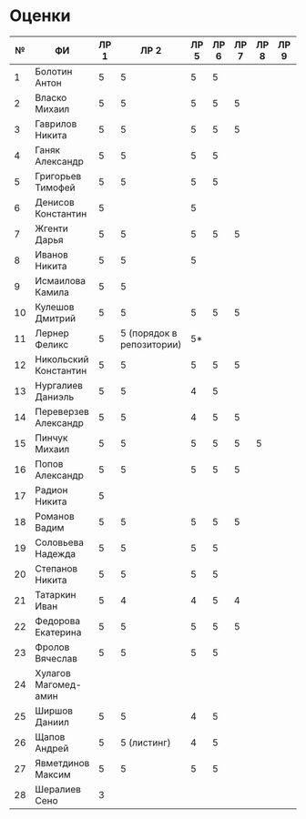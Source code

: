 # Оценки
| №  | ФИ                    | ЛР 1 | ЛР 2                        | ЛР 5 | ЛР 6 | ЛР 7 | ЛР 8 | ЛР 9 | ЛР 10 | ЛР 11 | ЛР 12 | ЛР 13 | ЛР 14 | ЛР 15 | КП 3 | КП 4 | Зачет bash |
|----|-----------------------|------|-----------------------------|------|------|------|------|------|-------|-------|-------|-------|-------|-------|------|------|------------|
| 1  | Болотин Антон         |  5   |  5                          |  5   |  5   |      |      |      |       |       |       |       |       |       |      |      |     4      |
| 2  | Власко Михаил         |  5   |  5                          |  5   |  5   |  5   |      |      |       |       |       |       |       |       |      |      |     5      |
| 3  | Гаврилов Никита       |  5   |  5                          |  5   |  5   |  5   |      |      |       |       |       |       |       |       |      |      |     5      |
| 4  | Ганяк Александр       |  5   |  5                          |  5   |  5   |      |      |      |       |       |       |       |       |       |      |      |     3      |
| 5  | Григорьев Тимофей     |  5   |  5                          |  5   |  5   |      |      |      |       |       |       |       |       |       |      |      |     5      |
| 6  | Денисов Константин    |  5   |                             |  5   |      |      |      |      |       |       |       |       |       |       |      |      |     2      |
| 7  | Жгенти Дарья          |  5   |  5                          |  5   |  5   |  5   |      |      |       |       |       |       |       |       |      |      |     2      |
| 8  | Иванов Никита         |  5   |  5                          |  5   |      |      |      |      |       |       |       |       |       |       |      |      |     4      |
| 9  | Исмаилова Камила      |  5   |  5                          |      |      |      |      |      |       |       |       |       |       |       |      |      |     2      |
| 10 | Кулешов Дмитрий       |  5   |  5                          |  5   |  5   |  5   |      |      |       |       |       |       |       |       |      |      |     5      |
| 11 | Лернер Феликс         |  5   |  5 (порядок в репозитории)  |  5*  |      |      |      |      |       |       |       |       |       |       |      |      |            |
| 12 | Никольский Константин |  5   |  5                          |  5   |  5   |  5   |      |      |       |       |       |       |       |       |      |      |     4      |
| 13 | Нургалиев  Даниэль    |  5   |  5                          |  4   |  5   |      |      |      |       |       |       |       |       |       |      |      |     4      |
| 14 | Переверзев Александр  |  5   |  5                          |  4   |  5   |  5   |      |      |       |       |       |       |       |       |      |      |            |
| 15 | Пинчук Михаил         |  5   |  5                          |  5   |  5   |  5   |  5   |      |       |       |       |       |       |       |      |      |     4      |
| 16 | Попов Александр       |  5   |  5                          |  5   |  5   |  5   |      |      |       |       |       |       |       |       |      |      |     4      |
| 17 | Радион Никита         |  5   |                             |      |      |      |      |      |       |       |       |       |       |       |      |      |     3      |
| 18 | Романов Вадим         |  5   |  5                          |  5   |  5   |  5   |      |      |       |       |       |       |       |       |      |      |     5      |
| 19 | Соловьева Надежда     |  5   |  5                          |  5   |  5   |      |      |      |       |       |       |       |       |       |      |      |     3      |
| 20 | Степанов Никита       |  5   |  5                          |  5   |  5   |      |      |      |       |       |       |       |       |       |      |      |     3      |
| 21 | Татаркин Иван         |  5   |  4                          |  4   |  5   |  4   |      |      |       |       |       |       |       |       |      |      |     2      |
| 22 | Федорова Екатерина    |  5   |  5                          |  5   |  5   |  5   |      |      |       |       |       |       |       |       |      |      |     2      |
| 23 | Фролов Вячеслав       |  5   |  5                          |  5   |  5   |      |      |      |       |       |       |       |       |       |      |      |     5      |
| 24 | Хулагов Магомед-амин  |      |                             |      |      |      |      |      |       |       |       |       |       |       |      |      |            |
| 25 | Ширшов Даниил         |  5   |  5                          |  4   |  5   |      |      |      |       |       |       |       |       |       |      |      |     3      |
| 26 | Щапов Андрей          |  5   |  5 (листинг)                |  4   |  5   |      |      |      |       |       |       |       |       |       |      |      |     5      |
| 27 | Явметдинов Максим     |  5   |  5                          |  5   |  5   |      |      |      |       |       |       |       |       |       |      |      |     5      |
| 28 | Шералиев Сено         |  3   |                             |      |      |      |      |      |       |       |       |       |       |       |      |      |     0      | 
